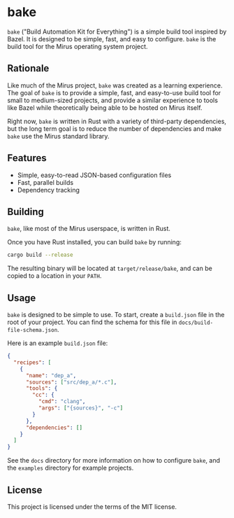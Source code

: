 # bake

`bake` ("Build Automation Kit for Everything") is a simple build tool inspired by Bazel. It is designed to be simple, fast, and easy to configure. `bake` is the build tool for the Mirus operating system project.

## Rationale

Like much of the Mirus project, `bake` was created as a learning experience. The goal of `bake` is to provide a simple, fast, and easy-to-use build tool for small to medium-sized projects, and provide a similar experience to tools like Bazel while theoretically being able to be hosted on Mirus itself.

Right now, `bake` is written in Rust with a variety of third-party dependencies, but the long term goal is to reduce the number of dependencies and make `bake` use the Mirus standard library.

## Features

- Simple, easy-to-read JSON-based configuration files
- Fast, parallel builds
- Dependency tracking

## Building

`bake`, like most of the Mirus userspace, is written in Rust.

Once you have Rust installed, you can build `bake` by running:

```sh
cargo build --release
```

The resulting binary will be located at `target/release/bake`, and can be copied to a location in your `PATH`.

## Usage

`bake` is designed to be simple to use. To start, create a `build.json` file in the root of your project. You can find the schema for this file in `docs/build-file-schema.json`.

Here is an example `build.json` file:

```json
{
  "recipes": [
    {
      "name": "dep_a",
      "sources": ["src/dep_a/*.c"],
      "tools": {
        "cc": {
          "cmd": "clang",
          "args": ["{sources}", "-c"]
        }
      },
      "dependencies": []
    }
  ]
}
```

See the `docs` directory for more information on how to configure `bake`, and the `examples` directory for example projects.

## License

This project is licensed under the terms of the MIT license.

